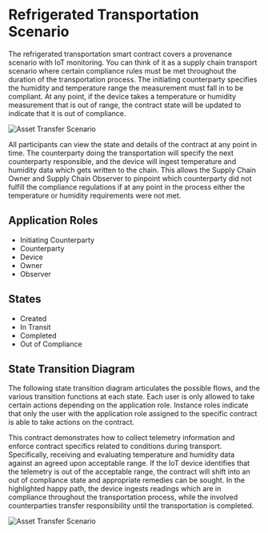 # Refrigerated Transportation Scenario

The refrigerated transportation smart contract covers a provenance scenario with IoT monitoring. You can think of it as a supply chain transport scenario where certain compliance rules must be met throughout the duration of the transportation process. The initiating counterparty specifies the humidity and temperature range the measurement must fall in to be compliant. At any point, if the device takes a temperature or humidity measurement that is out of range, the contract state will be updated to indicate that it is out of compliance.

![Asset Transfer Scenario](https://github.com/Azure-Samples/blockchain/samples/RefrigeratedTransportation.png)

All participants can view the state and details of the contract at any point in time. The counterparty doing the transportation will specify the next counterparty responsible, and the device will ingest temperature and humidity data which gets written to the chain. This allows the Supply Chain Owner and Supply Chain Observer to pinpoint which counterparty did not fulfill the compliance regulations if at any point in the process either the temperature or humidity requirements were not met.


## Application Roles
- Initiating Counterparty
- Counterparty
- Device
- Owner
- Observer


## States
- Created
- In Transit
- Completed
- Out of Compliance


## State Transition Diagram

The following state transition diagram articulates the possible flows, and the various transition functions at each state. Each user is only allowed to take certain actions depending on the application role. Instance roles indicate that only the user with the application role assigned to the specific contract is able to take actions on the contract.

This contract demonstrates how to collect telemetry information and enforce contract specifics related to conditions during transport. Specifically, receiving and evaluating temperature and humidity data against an agreed upon acceptable range. If the IoT device identifies that the telemetry is out of the acceptable range, the contract will shift into an out of compliance state and appropriate remedies can be sought. In the highlighted happy path, the device ingests readings which are in compliance throughout the transportation process, while the involved counterparties transfer responsibility until the transportation is completed.

![Asset Transfer Scenario](https://github.com/Azure-Samples/blockchain/samples/RefrigeratedTransportationStateDiagram.png)
